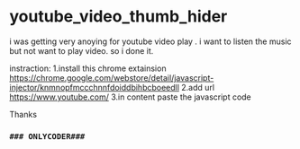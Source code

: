 # youtube_video_thumb_hider

i was getting very anoying for youtube video play . i want to listen the music but not want to play video. so i done it.

instraction:
1.install this chrome extainsion https://chrome.google.com/webstore/detail/javascript-injector/knmnopfmccchnnfdoiddbihbcboeedll
2.add url https://www.youtube.com/
3.in content paste the javascript code

Thanks 

### ``### ONLYCODER### `` ###
